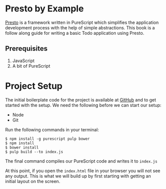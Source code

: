 # Presto by Example

[Presto](https://github.com/juspay/purescript-presto) is a framework written in PureScript which simplifies the application development process with the help of simple abstractions. This book is a follow along guide for writing a basic Todo application using Presto.

## Prerequisites

1. JavaScript
2. A bit of PureScript

# Project Setup

The initial boilerplate code for the project is available at [GitHub](https://github.com/iAmMrinal0/prestoByExample/releases/tag/v0.1) and to get started with the setup. We need the following before we can start our setup:

* Node
* Git

Run the following commands in your terminal:

```
$ npm install -g purescript pulp bower
$ npm install
$ bower install
$ pulp build --to index.js
```

The final command compiles our PureScript code and writes it to `index.js`

At this point, if you open the `index.html` file in your browser you will not see any output. This is what we will build up by first starting with getting an initial layout on the screen.

